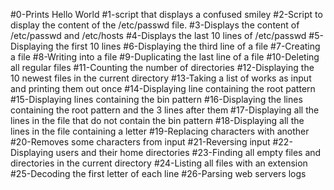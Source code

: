 #0-Prints Hello World
#1-script that displays a confused smiley 
#2-Script to display the content of the /etc/passwd file.
#3-Displays the content of /etc/passwd and /etc/hosts
#4-Displays the last 10 lines of /etc/passwd
#5-Displaying the first 10 lines
#6-Displaying the third line of a file
#7-Creating a file
#8-Writing into a file
#9-Duplicating the last line of a file
#10-Deleting all regular files
#11-Counting the number of directories
#12-Displaying the 10 newest files in the current directory
#13-Taking a list of works as input and printing them out once
#14-Displaying line containing the root pattern
#15-Displaying lines containing the bin pattern
#16-Displaying the lines containing the root pattern and the 3 lines after them
#17-Displaying all the lines in the file that do not contain the bin pattern
#18-Displaying all the lines in the file containing a letter
#19-Replacing characters with another
#20-Removes some characters from input
#21-Reversing input
#22-Displaying users and their home directories
#23-Finding all empty files and directories in the current directory
#24-Listing all files with an extension
#25-Decoding the first letter of each line
#26-Parsing web servers logs
